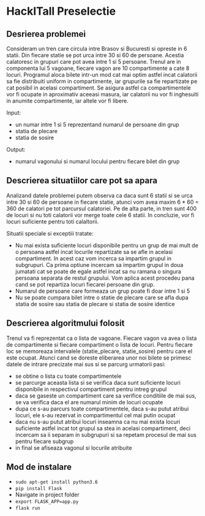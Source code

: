 # HackITall Preselectie

## Desrierea problemei

Consideram un tren care circula intre Brasov si Bucuresti si opreste in 6 statii. Din fiecare statie se pot urca intre 30 si 60 de persoane.
Acestia calatoresc in grupuri care pot avea intre 1 si 5 persoane. Trenul are in componenta lui 5 vagoane, fiecare vagon are 10 compartimente a cate 8 locuri.
Programul aloca bilete intr-un mod cat mai optim astfel incat calatorii sa fie distribuiti uniform in compartimente, iar grupurile
sa fie repartizate pe cat posibil in acelasi compartiment. Se asigura astfel ca compartimentele vor fi ocupate in aproximativ aceeasi
masura, iar calatorii nu vor fi inghesuiti in anumite compartimente, iar altele vor fi libere.

Input: 
* un numar intre 1 si 5 reprezentand numarul de persoane din grup
* statia de plecare
* statia de sosire

Output:
* numarul vagonului si numarul locului pentru fiecare bilet din grup

## Descrierea situatiilor care pot sa apara

Analizand datele problemei putem observa ca daca sunt 6 statii si se urca intre 30 si 60 de persoane in fiecare statie, atunci vom avea
maxim 6 * 60 = 360 de calatori pe tot parcursul calatoriei. Pe de alta parte, in tren sunt 400 de locuri si nu toti calatorii vor merge toate
cele 6 statii. In concluzie, vor fi locuri suficiente pentru toti calaltorii.

Situatii speciale si exceptiii tratate:

* Nu mai exista suficiente locuri disponibile pentru un grup de mai mult de o persoana astfel incat locurile repartizate sa se afle in acelasi
compartiment. In acest caz vom incerca sa impartim grupul in subgrupuri. Ca prima optiune incercam sa impartim grupul in doua jumatati
cat se poate de egale astfel incat sa nu ramana o singura persoana separata de restul grupului. Vom aplica acest procedeu pana cand se 
pot repartiza locuri fiecarei persoane din grup. 
* Numarul de persoane care formeaza un grup poate fi doar intre 1 si 5
* Nu se poate cumpara bilet intre o statie de plecare care se afla dupa statia de sosire sau statia de plecare si statia de sosire identice


## Descrierea algoritmului folosit

Trenul va fi reprezentat ca o lista de vagoane. Fiecare vagon va avea o lista de compartimente si fiecare compartiment o lista de locuri. 
Pentru fiecare loc se memoreaza intervalele (statie_plecare, statie_sosire) pentru care el este ocupat. 
Atunci cand se doreste  eliberarea unor noi bilete se primesc datele de intrare precizate mai sus si se parcurg urmatorii pasi:
* se obtine o lista cu toate compartimentele
* se parcurge aceasta lista si se verifica daca sunt suficiente locuri disponibile in respectivul compartiment pentru intreg grupul
* daca se gaseste un compartiment care sa verifice conditiile de mai sus, se va verifica daca el are numarul minim de locuri ocupate
* dupa ce s-au parcurs toate compartimentele, daca s-au putut atribui locuri, ele s-au rezervat in compartimentul cel mai putin ocupat
* daca nu s-au putut atribui locuri inseamna ca nu mai exista locuri suficiente astfel incat tot grupul sa stea in acelasi compartiment,
deci incercam sa ii separam in subgrupuri si sa repetam procesul de mai sus pentru fiecare subgrup
* in final se afiseaza vagonul si locurile atribuite


## Mod de instalare

* `sudo apt-get install python3.6`
* `pip install Flask`
* Navigate in project folder
* `export FLASK_APP=app.py`
* `flask run`
